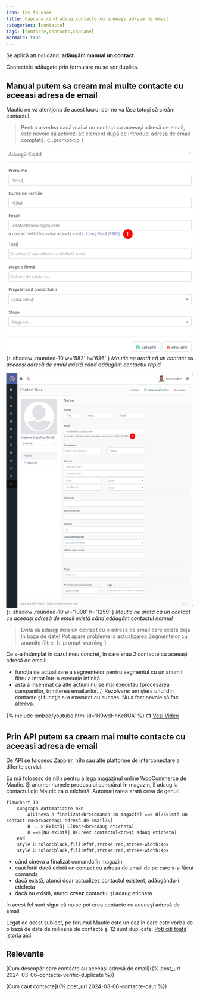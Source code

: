 ```yaml
---
icon: fas fa-user
title: Capcana când adaug contacte cu aceeaşi adresă de email
categories: [contacte]
tags: [contacte,contacts,capcane]
mermaid: true
---
```


Se aplică atunci când: **adăugăm manual un contact**.

Contactele adăugate prin formulare nu se vor duplica.

## Manual putem sa cream mai multe contacte cu aceeasi adresa de email

Mautic ne va atenţiona de acest lucru, dar ne va lăsa totuşi să creăm contactul.

> Pentru a vedea dacă mai ai un contact cu aceeaşi adresă de email, este nevoie să activezi alt element după ce introduci adresa de email completă.
{: .prompt-tip }

![Mautic ne arată că un contact cu aceeaşi adresă de email există când adăugăm contactul rapid](/assets/img/contacte/2024-03-12-contacte-capcana-adaug-rapid.png){: .shadow .rounded-10 w='582' h='636' }
_Mautic ne arată că un contact cu aceeaşi adresă de email există când adăugăm contactul rapid_

![Mautic ne arată că un contact cu aceeaşi adresă de email există când adăugăm contactul normal](/assets/img/contacte/2024-03-12-contacte-capcana-adaug-nou.png){: .shadow .rounded-10 w='1008' h='1259' }
_Mautic ne arată că un contact cu aceeaşi adresă de email există când adăugăm contactul normal_

> Evită să adaugi încă un contact cu o adresă de email care există deja în baza de date! Pot apare probleme la actualizarea Segmentelor cu anumite filtre.
{: .prompt-warning }

Ce s-a întâmplat în cazul meu concret, în care erau 2 contacte cu aceeaşi adresă de email:
* funcţia de actualizare a segmentelor pentru segmentul cu un anumit filtru a intrat într-o execuţie infinită
* asta a însemnat că alte acţiuni nu se mai executau (procesarea campaniilor, trimiterea emailurilor...)
Rezolvare: am şters unul din contacte şi funcţia s-a executat cu succes. Nu a fost nevoie să fac altceva.

{% include embed/youtube.html id='H9wdHhKe8UA' %}
📺 [Vezi Video](https://www.youtube.com/watch?v=H9wdHhKe8UA)

## Prin API putem sa cream mai multe contacte cu aceeasi adresa de email
De API se folosesc Zappier, n8n sau alte platforme de interconectare a diferite servicii.

Eu mă folosesc de n8n pentru a lega magazinul online WooCommerce de Mautic. Şi anume: numele produsului cumpărat în magazin, îl adaug la contactul din Mautic ca o etichetă. Automatizarea arată ceva de genul:

```mermaid
flowchart TD
    subgraph Automatizare n8n
        A[Cineva a finalizat<br>comanda în magazin] ==> B[/Există un contact cu<br>aceeaşi adresă de email?\]
        B -.->|Există| C(Doar<br>adaug eticheta)
        B ==>|Nu există| D(Creez contactul<br>şi adaug eticheta)
    end
    style B color:black,fill:#f9f,stroke:red,stroke-width:4px
    style D color:black,fill:#f9f,stroke:red,stroke-width:4px
```

* când cineva a finalizat comanda în magazin
* caut întâi dacă există un contact cu adresa de email de pe care s-a făcut comanda
* dacă există, atunci doar actualizez contactul existent, adăugându-i eticheta
* dacă nu există, atunci **creez** contactul şi adaug eticheta

În acest fel sunt sigur că nu se pot crea contacte cu aceeaşi adresă de email.

Legat de acest subiect, pe forumul Mautic este un caz în care este vorba de o bază de date de milioane de contacte şi 12 sunt duplicate. [Poţi citi toată istoria aici.](https://forum.mautic.org/t/how-did-happened-duplicate-contact/24575)

## Relevante
[Cum descopăr care contacte au aceeaşi adresă de email]({% post_url 2024-03-06-contacte-verific-duplicate %})

[Cum caut contacte]({% post_url 2024-03-06-contacte-caut %})
